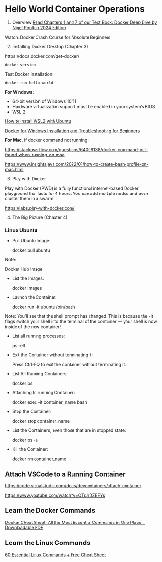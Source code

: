 # Hello World Container Operations

1. Overview
[Read Chapters 1 and 7 of our Text Book: Docker Deep Dive by Nigel Poulton 2024 Edition](https://www.amazon.com/Docker-Deep-Dive-Nigel-Poulton/dp/1916585256/ref=sr_1_1_sspa)

[Watch: Docker Crash Course for Absolute Beginners](https://www.youtube.com/watch?v=pg19Z8LL06w)

2. Installing Docker Desktop (Chapter 3)

https://docs.docker.com/get-docker/

    docker version

Test Docker Installation:

    docker run hello-world

**For Windows:**

- 64-bit version of Windows 10/11
- Hardware virtualization support must be enabled in your system’s BIOS
- WSL 2

[How to Install WSL2 with Ubuntu](https://youtu.be/J2PQuVAI99c?si=X-lg60sGq6PkkD5P)

[Docker for Windows Installation and Troubleshooting for Beginners](https://youtu.be/R4uy6Oqiy5I?si=DglDYuvf-zvFY9bS)


**For Mac**, if docker command not running:

https://stackoverflow.com/questions/64009138/docker-command-not-found-when-running-on-mac

https://www.insightsjava.com/2022/01/how-to-create-bash-profile-on-mac.html

3. Play with Docker

Play with Docker (PWD) is a fully functional internet-based Docker playground that lasts for 4 hours. You can add multiple nodes and even cluster them in a swarm.

https://labs.play-with-docker.com/

4. The Big Picture (Chapter 4)

### Linux Ubuntu

* Pull Ubuntu Image:

    docker pull ubuntu

Note:

[Docker Hub Image](https://hub.docker.com/_/ubuntu)

* List the Images:

    docker images

* Launch the Container:

    docker run -it ubuntu /bin/bash

Note: You’ll see that the shell prompt has changed. This is because the -it flags switch your shell into the terminal
of the container — your shell is now inside of the new container!


* List all running processes:

    ps -elf

* Exit the Container without terminating it:

    Press Ctrl-PQ to exit the container without terminating it.

* List All Running Containers:

    docker ps

* Attaching to running Container:

    docker exec -it container_name bash

* Stop the Container:

    docker stop container_name

* List the Containers, even those that are in stopped state:

    docker ps -a

* Kill the Container:

    docker rm container_name


## Attach VSCode to a Running Container

https://code.visualstudio.com/docs/devcontainers/attach-container

https://www.youtube.com/watch?v=OTrJrDZEFYs


## Learn the Docker Commands

[Docker Cheat Sheet: All the Most Essential Commands in One Place + Downloadable PDF](https://www.hostinger.com/tutorials/docker-cheat-sheet)

## Learn the Linux Commands

[60 Essential Linux Commands + Free Cheat Sheet](https://www.hostinger.com/tutorials/linux-commands)
